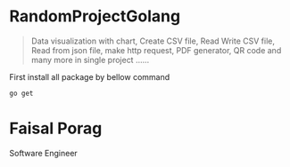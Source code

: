 # RandomProjectGolang
>Data visualization with chart, Create CSV file, Read Write CSV file, Read from json file,
make http request, PDF generator, QR code and many more in single project ......

First install all package by bellow command
```
go get
```



# Faisal Porag
Software Engineer
